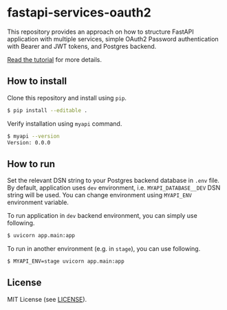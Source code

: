 # fastapi-services-oauth2

This repository provides an approach on how to structure FastAPI application with 
multiple services, simple OAuth2 Password authentication with Bearer and JWT tokens, 
and Postgres backend.

[Read the tutorial][1] for more details.

[1]: https://viktorsapozhok.github.io/fastapi-oauth2-postgres/ "Structuring FastAPI app with multiple services"

## How to install

Clone this repository and install using `pip`.

```bash
$ pip install --editable .
```

Verify installation using `myapi` command.

```bash
$ myapi --version
Version: 0.0.0
```

## How to run

Set the relevant DSN string to your Postgres backend database in `.env` file. 
By default, application uses `dev` environment, i.e. `MYAPI_DATABASE__DEV` DSN string
will be used. You can change environment using `MYAPI_ENV` environment variable.

To run application in `dev` backend environment, you can simply use following.

```bash
$ uvicorn app.main:app
```

To run in another environment (e.g. in `stage`), you can use following.

```bash
$ MYAPI_ENV=stage uvicorn app.main:app
```

## License

MIT License (see [LICENSE](LICENSE)).
